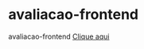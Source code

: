 # avaliacao-frontend
avaliacao-frontend
[Clique aqui](https://rick-png.github.io/avaliacao-frontend/)

